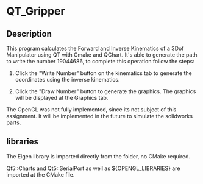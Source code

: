 # QT_Gripper

## Description

This program calculates the Forward and Inverse Kinematics of a 3Dof Manipulator using QT with Cmake and QChart. 
It's able to generate the path to write the number 19044686, to complete this operation follow the steps:

1. Click the "Write Number" button on the kinematics tab to generate the coordinates using the inverse kinematics.

2. Click the "Draw Number" button to generate the graphics. The graphics will be displayed at the Graphics tab.

The OpenGL was not fully implemented, since its not subject of this assignment. It will be implemented in the future to simulate the solidworks parts.


## libraries

The Eigen library is imported directly from the folder, no CMake required.

Qt5::Charts and Qt5::SerialPort as well as ${OPENGL_LIBRARIES} are imported at the CMake file.



